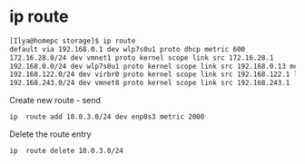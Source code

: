 # ip route
```bash
[Ilya@homepc storage]$ ip route
default via 192.168.0.1 dev wlp7s0u1 proto dhcp metric 600 
172.16.28.0/24 dev vmnet1 proto kernel scope link src 172.16.28.1 
192.168.0.0/24 dev wlp7s0u1 proto kernel scope link src 192.168.0.13 metric 600 
192.168.122.0/24 dev virbr0 proto kernel scope link src 192.168.122.1 linkdown 
192.168.243.0/24 dev vmnet8 proto kernel scope link src 192.168.243.1
```
Create new route - send
```bash
ip  route add 10.0.3.0/24 dev enp0s3 metric 2000
```
Delete the route entry
```bash
ip  route delete 10.0.3.0/24
```